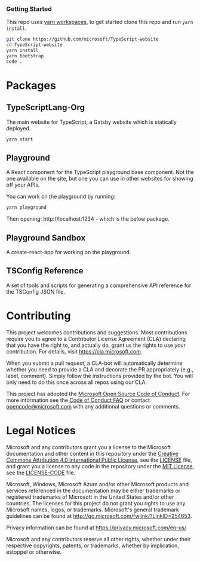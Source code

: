 ### Getting Started

This repo uses [yarn workspaces][y-wrk], to get started clone this repo and run `yarn install`.

```sh
git clone https://github.com/microsoft/TypeScript-website
cd TypeScript-website
yarn install
yarn bootstrap
code .
```

# Packages

## TypeScriptLang-Org

The main website for TypeScript, a Gatsby website which is statically deployed.

```sh
yarn start
```

## Playground

A React component for the TypeScript playground base component. Not the one available on
the site, but one you can use in other websites for showing off your APIs.

You can work on the playground by running:

```sh
yarn playground
```

Then opening: http://localhost:1234 - which is the below package.

## Playground Sandbox

A create-react-app for working on the playground.

## TSConfig Reference

A set of tools and scripts for generating a comprehensive API reference for the TSConfig JSON file.

# Contributing

This project welcomes contributions and suggestions.  Most contributions require you to agree to a
Contributor License Agreement (CLA) declaring that you have the right to, and actually do, grant us
the rights to use your contribution. For details, visit https://cla.microsoft.com.

When you submit a pull request, a CLA-bot will automatically determine whether you need to provide
a CLA and decorate the PR appropriately (e.g., label, comment). Simply follow the instructions
provided by the bot. You will only need to do this once across all repos using our CLA.

This project has adopted the [Microsoft Open Source Code of Conduct](https://opensource.microsoft.com/codeofconduct/).
For more information see the [Code of Conduct FAQ](https://opensource.microsoft.com/codeofconduct/faq/) or
contact [opencode@microsoft.com](mailto:opencode@microsoft.com) with any additional questions or comments.

# Legal Notices

Microsoft and any contributors grant you a license to the Microsoft documentation and other content
in this repository under the [Creative Commons Attribution 4.0 International Public License](https://creativecommons.org/licenses/by/4.0/legalcode),
see the [LICENSE](LICENSE) file, and grant you a license to any code in the repository under the [MIT License](https://opensource.org/licenses/MIT), see the
[LICENSE-CODE](LICENSE-CODE) file.

Microsoft, Windows, Microsoft Azure and/or other Microsoft products and services referenced in the documentation
may be either trademarks or registered trademarks of Microsoft in the United States and/or other countries.
The licenses for this project do not grant you rights to use any Microsoft names, logos, or trademarks.
Microsoft's general trademark guidelines can be found at http://go.microsoft.com/fwlink/?LinkID=254653.

Privacy information can be found at https://privacy.microsoft.com/en-us/

Microsoft and any contributors reserve all other rights, whether under their respective copyrights, patents,
or trademarks, whether by implication, estoppel or otherwise.

[y-wrk]: https://yarnpkg.com/blog/2017/08/02/introducing-workspaces/
